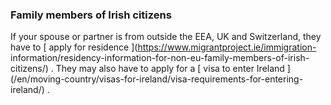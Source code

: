 ###  Family members of Irish citizens

If your spouse or partner is from outside the EEA, UK and Switzerland, they
have to [ apply for residence ](https://www.migrantproject.ie/immigration-
information/residency-information-for-non-eu-family-members-of-irish-
citizens/) . They may also have to apply for a [ visa to enter Ireland
](/en/moving-country/visas-for-ireland/visa-requirements-for-entering-
ireland/) .
